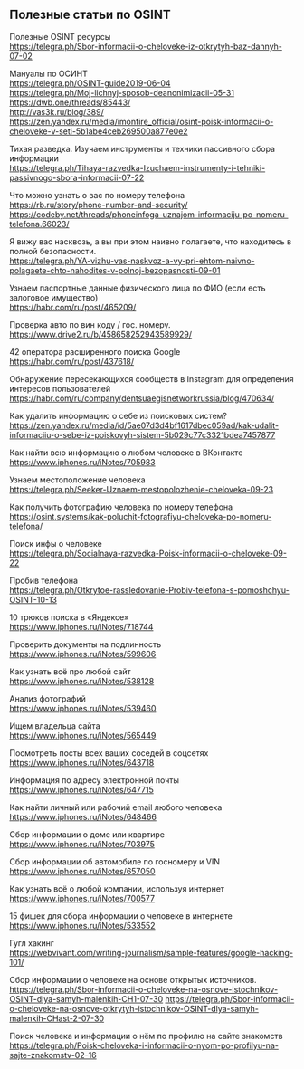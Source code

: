 <h2>Полезные статьи по OSINT</h2>

Полезные OSINT ресурсы<br>
https://telegra.ph/Sbor-informacii-o-cheloveke-iz-otkrytyh-baz-dannyh-07-02<br>

Мануалы по ОСИНТ<br>
https://telegra.ph/OSINT-guide2019-06-04<br>
https://telegra.ph/Moj-lichnyj-sposob-deanonimizacii-05-31<br>
https://dwb.one/threads/85443/<br>
http://vas3k.ru/blog/389/<br>
https://zen.yandex.ru/media/imonfire_official/osint-poisk-informacii-o-cheloveke-v-seti-5b1abe4ceb269500a877e0e2<br>

Тихая разведка. Изучаем инструменты и техники пассивного сбора информации<br>
https://telegra.ph/Tihaya-razvedka-Izuchaem-instrumenty-i-tehniki-passivnogo-sbora-informacii-07-22

Что можно узнать о вас по номеру телефона<br>
https://rb.ru/story/phone-number-and-security/
https://codeby.net/threads/phoneinfoga-uznajom-informaciju-po-nomeru-telefona.66023/

Я вижу вас насквозь, а вы при этом наивно полагаете, что находитесь в полной безопасности.<br>
https://telegra.ph/YA-vizhu-vas-naskvoz-a-vy-pri-ehtom-naivno-polagaete-chto-nahodites-v-polnoj-bezopasnosti-09-01

Узнаем паспортные данные физического лица по ФИО (если есть залоговое имущество)<br>
https://habr.com/ru/post/465209/

Проверка авто по вин коду / гос. номеру.<br>
https://www.drive2.ru/b/458658252943589929/

42 оператора расширенного поиска Google 
https://habr.com/ru/post/437618/

Обнаружение пересекающихся сообществ в Instagram для определения интересов пользователей<br>
https://habr.com/ru/company/dentsuaegisnetworkrussia/blog/470634/ 

Как удалить информацию о себе из поисковых систем?<br>
https://zen.yandex.ru/media/id/5ae07d3d4bf1617dbec059ad/kak-udalit-informaciiu-o-sebe-iz-poiskovyh-sistem-5b029c77c3321bdea7457877

Как найти всю информацию о любом человеке в ВКонтакте<br>
https://www.iphones.ru/iNotes/705983

Узнаем местоположение человека<br>
https://telegra.ph/Seeker-Uznaem-mestopolozhenie-cheloveka-09-23

Как получить фотографию человека по номеру телефона<br>
https://osint.systems/kak-poluchit-fotografiyu-cheloveka-po-nomeru-telefona/

Поиск инфы о человеке<br>
https://telegra.ph/Socialnaya-razvedka-Poisk-informacii-o-cheloveke-09-22

Пробив телефона <br>
https://telegra.ph/Otkrytoe-rassledovanie-Probiv-telefona-s-pomoshchyu-OSINT-10-13

10 трюков поиска в «Яндексе»<br>
https://www.iphones.ru/iNotes/718744

Проверить документы на подлинность<br>
https://www.iphones.ru/iNotes/599606

Как узнать всё про любой сайт<br>
https://www.iphones.ru/iNotes/538128

Анализ фотографий<br>
https://www.iphones.ru/iNotes/539460

Ищем владельца сайта<br>
https://www.iphones.ru/iNotes/565449

Посмотреть посты всех ваших соседей в соцсетях<br>
https://www.iphones.ru/iNotes/643718

Информация по адресу электронной почты<br>
https://www.iphones.ru/iNotes/647715

Как найти личный или рабочий email любого человека<br>
https://www.iphones.ru/iNotes/648466

Сбор информации о доме или квартире<br>
https://www.iphones.ru/iNotes/703975

Сбор информации об автомобиле по госномеру и VIN<br>
https://www.iphones.ru/iNotes/657050

Как узнать всё о любой компании, используя интернет<br>
https://www.iphones.ru/iNotes/700577

15 фишек для сбора информации о человеке в интернете<br>
https://www.iphones.ru/iNotes/533552

Гугл хакинг<br>
https://webvivant.com/writing-journalism/sample-features/google-hacking-101/

Сбор информации о человеке на основе открытых источников.<br>
https://telegra.ph/Sbor-informacii-o-cheloveke-na-osnove-istochnikov-OSINT-dlya-samyh-malenkih-CH1-07-30
https://telegra.ph/Sbor-informacii-o-cheloveke-na-osnove-otkrytyh-istochnikov-OSINT-dlya-samyh-malenkih-CHast-2-07-30

Поиск человека и информации о нём по профилю на сайте знакомств<br>
https://telegra.ph/Poisk-cheloveka-i-informacii-o-nyom-po-profilyu-na-sajte-znakomstv-02-16
